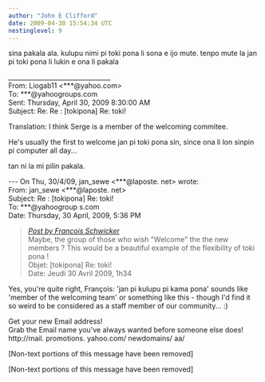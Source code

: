 ```yaml
---
author: "John E Clifford"
date: 2009-04-30 15:54:34 UTC
nestinglevel: 9
---
```

sina pakala ala. kulupu nimi pi toki pona li sona e ijo mute. tenpo mute la jan pi toki pona li lukin e ona li pakala  
  
  
  
  
\_\_\_\_\_\_\_\_\_\_\_\_\_\_\_\_\_\_\_\_\_\_\_\_\_\_\_\_\_\_\_\_  
From: Liogab11 <\*\*\*@yahoo.com>  
To: \*\*\*@yahoogroups.com  
Sent: Thursday, April 30, 2009 8:30:00 AM  
Subject: Re: Re : \[tokipona\] Re: toki!  
  
  
  
  
  
Translation: I think Serge is a member of the welcoming commitee.  
  
He's usually the first to welcome jan pi toki pona sin, since ona li lon sinpin pi computer all day...  
  
tan ni la mi pilin pakala.  
  
\--- On Thu, 30/4/09, jan\_sewe <\*\*\*@laposte. net> wrote:  
From: jan\_sewe <\*\*\*@laposte. net>  
Subject: Re : \[tokipona\] Re: toki!  
To: \*\*\*@yahoogroup s.com  
Date: Thursday, 30 April, 2009, 5:36 PM  

> [_Post by Francois Schwicker_](/5kfWA4bA/toki#post7)  
> Maybe, the group of those who wish "Welcome" the the new members ? This would be a beautiful example of the flexibility of toki pona !  
> Objet: \[tokipona\] Re: toki!  
> Date: Jeudi 30 Avril 2009, 1h34  
> 

Yes, you're quite right, François: 'jan pi kulupu pi kama pona' sounds like 'member of the welcoming team' or something like this - though I'd find it so weird to be considered as a staff member of our community... :)  
  
  
  
  
  
  
  
  
  
  
  
Get your new Email address!  
Grab the Email name you&#39;ve always wanted before someone else does!  
http://mail. promotions. yahoo.com/ newdomains/ aa/  
  
\[Non-text portions of this message have been removed\]  
  
  
  
  
  
  
  
\[Non-text portions of this message have been removed\]